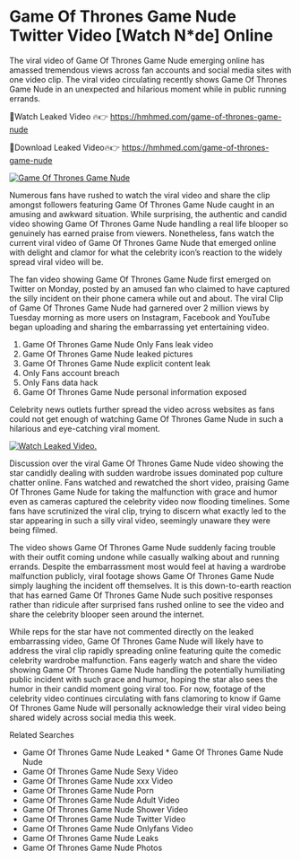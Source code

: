 ﻿# Game Of Thrones Game Nude Twitter Video [Watch N*de] Online

The viral video of ﻿Game Of Thrones Game Nude emerging online has amassed tremendous views across fan accounts and social media sites with one video clip. The viral video circulating recently shows ﻿Game Of Thrones Game Nude in an unexpected and hilarious moment while in public running errands. 

🔴Watch Leaked Video 🔥👉  https://hmhmed.com/game-of-thrones-game-nude 

🔴Download Leaked Video🔥👉  https://hmhmed.com/game-of-thrones-game-nude 

[![Game Of Thrones Game Nude](https://i.imgur.com/dJHk4Zq.gif)](https://hmhmed.com/game-of-thrones-game-nude)

Numerous fans have rushed to watch the viral video and share the clip amongst followers featuring ﻿Game Of Thrones Game Nude caught in an amusing and awkward situation. While surprising, the authentic and candid video showing ﻿Game Of Thrones Game Nude handling a real life blooper so genuinely has earned praise from viewers. Nonetheless, fans watch the current viral video of ﻿Game Of Thrones Game Nude that emerged online with delight and clamor for what the celebrity icon’s reaction to the widely spread viral video will be.

The fan video showing ﻿Game Of Thrones Game Nude first emerged on Twitter on Monday, posted by an amused fan who claimed to have captured the silly incident on their phone camera while out and about. The viral Clip of ﻿Game Of Thrones Game Nude had garnered over 2 million views by Tuesday morning as more users on Instagram, Facebook and YouTube began uploading and sharing the embarrassing yet entertaining video. 

1. ﻿Game Of Thrones Game Nude Only Fans leak video
2. ﻿Game Of Thrones Game Nude leaked pictures
3. ﻿Game Of Thrones Game Nude explicit content leak
4. Only Fans account breach
5. Only Fans data hack
6. ﻿Game Of Thrones Game Nude personal information exposed

Celebrity news outlets further spread the video across websites as fans could not get enough of watching ﻿Game Of Thrones Game Nude in such a hilarious and eye-catching viral moment. 

[![Watch Leaked Video.](https://miro.medium.com/v2/resize:fit:828/format:webp/1*cilzJN44JGOrTw9NJCrNHA.gif "Watch Leaked Video")](https://hmhmed.com/game-of-thrones-game-nude)

Discussion over the viral ﻿Game Of Thrones Game Nude video showing the star candidly dealing with sudden wardrobe issues dominated pop culture chatter online. Fans watched and rewatched the short video, praising ﻿Game Of Thrones Game Nude for taking the malfunction with grace and humor even as cameras captured the celebrity video now flooding timelines. Some fans have scrutinized the viral clip, trying to discern what exactly led to the star appearing in such a silly viral video, seemingly unaware they were being filmed.

The video shows ﻿Game Of Thrones Game Nude suddenly facing trouble with their outfit coming undone while casually walking about and running errands. Despite the embarrassment most would feel at having a wardrobe malfunction publicly, viral footage shows ﻿Game Of Thrones Game Nude simply laughing the incident off themselves. It is this down-to-earth reaction that has earned ﻿Game Of Thrones Game Nude such positive responses rather than ridicule after surprised fans rushed online to see the video and share the celebrity blooper seen around the internet.  

While reps for the star have not commented directly on the leaked embarrassing video, ﻿Game Of Thrones Game Nude will likely have to address the viral clip rapidly spreading online featuring quite the comedic celebrity wardrobe malfunction. Fans eagerly watch and share the video showing ﻿Game Of Thrones Game Nude handling the potentially humiliating public incident with such grace and humor, hoping the star also sees the humor in their candid moment going viral too. For now, footage of the celebrity video continues circulating with fans clamoring to know if ﻿Game Of Thrones Game Nude will personally acknowledge their viral video being shared widely across social media this week.

Related Searches
* ﻿Game Of Thrones Game Nude Leaked
﻿* Game Of Thrones Game Nude Nude
* ﻿Game Of Thrones Game Nude Sexy Video
* ﻿Game Of Thrones Game Nude xxx Video
* ﻿Game Of Thrones Game Nude Porn
* ﻿Game Of Thrones Game Nude Adult Video
* ﻿Game Of Thrones Game Nude Shower Video
* ﻿Game Of Thrones Game Nude Twitter Video
* ﻿Game Of Thrones Game Nude Onlyfans Video
* ﻿Game Of Thrones Game Nude Leaks
* ﻿Game Of Thrones Game Nude Photos